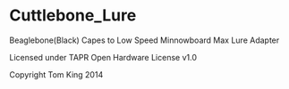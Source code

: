 Cuttlebone_Lure
===============

Beaglebone(Black) Capes to Low Speed Minnowboard Max Lure Adapter

Licensed under TAPR Open Hardware License v1.0

Copyright Tom King 2014
